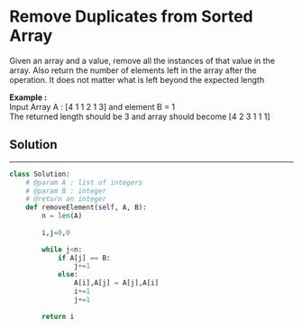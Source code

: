 <h1>Remove Duplicates from Sorted Array</h1>

<p>Given an array and a value, remove all the instances of that value in the array.
Also return the number of elements left in the array after the operation.
It does not matter what is left beyond the expected length</p>

<p><b>Example :</b>
<br>
Input Array A : [4 1 1 2 1 3] and element B = 1
<br>
The returned length should be 3 and array should become [4 2 3 1 1 1]</p>

<h2>Solution</h2>

***

```python
class Solution:
    # @param A : list of integers
    # @param B : integer
    # @return an integer
    def removeElement(self, A, B):
        n = len(A)
    
        i,j=0,0
        
        while j<n:
            if A[j] == B:
                j+=1
            else:
                A[i],A[j] = A[j],A[i]
                i+=1
                j+=1
    
        return i
```